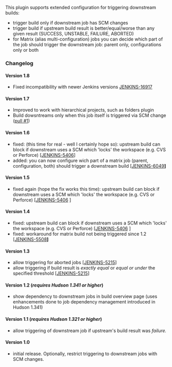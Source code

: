This plugin supports extended configuration for triggering downstream
builds:

-   trigger build only if downstream job has SCM changes
-   trigger build if upstream build result is better/equal/worse than
    any given result (SUCCESS, UNSTABLE, FAILURE, ABORTED)
-   for Matrix (alias multi-configuration) jobs you can decide which
    part of the job should trigger the downstream job: parent only,
    configurations only or both

### Changelog

#### Version 1.8

-   Fixed incompatibility with newer Jenkins versions
    [JENKINS-16917](https://issues.jenkins-ci.org/browse/JENKINS-16917)

#### Version 1.7

-   Improved to work with hierarchical projects, such as folders plugin
-   Build dowsntreams only when this job itself is triggered via SCM
    change ([pull
    \#1](https://github.com/jenkinsci/downstream-ext-plugin/pull/1))

#### Version 1.6

-   fixed: (this time for real - well I certainly hope so): upstream
    build can block if downstream uses a SCM which 'locks' the workspace
    (e.g. CVS or Perforce)
    \[[JENKINS-5406](http://issues.jenkins-ci.org/browse/JENKINS-5406)\]
-   added: you can now configure wich part of a matrix job (parent,
    configuration, both) should trigger a downstream build
    \[[JENKINS-6049](http://issues.jenkins-ci.org/browse/JENKINS-6049)**\]**

#### Version 1.5

-   fixed again (hope the fix works this time): upstream build can block
    if downstream uses a SCM which 'locks' the workspace (e.g. CVS or
    Perforce)
    \[[JENKINS-5406](http://issues.jenkins-ci.org/browse/JENKINS-5406)
    \]

#### Version 1.4

-   fixed: upstream build can block if downstream uses a SCM which
    'locks' the workspace (e.g. CVS or Perforce)
    \[[JENKINS-5406](http://issues.jenkins-ci.org/browse/JENKINS-5406)
    \]
-   fixed: workaround for matrix build not being triggered since 1.2
    \[[JENKINS-5508](http://issues.jenkins-ci.org/browse/JENKINS-5508)**\]**

#### Version 1.3

-   allow triggering for aborted jobs
    \[[JENKINS-5215](http://issues.jenkins-ci.org/browse/JENKINS-5215)\]
-   allow triggering if build result is *exactly equal* or *equal or
    under* the specified threshold
    \[[JENKINS-5215](http://issues.jenkins-ci.org/browse/JENKINS-5215)\]

#### Version 1.2 (*requires Hudson 1.341 or higher*)

-   show dependency to downstream jobs in build overview page (uses
    enhancements done to job dependency management introduced in Hudson
    1.341)

#### Version 1.1 (*requires Hudson 1.321 or higher*)

-   allow triggering of downstream job if upstream's build result was
    *failure.*

#### Version 1.0

-   initial release. Optionally, restrict triggering to downstream jobs
    with SCM changes.  
